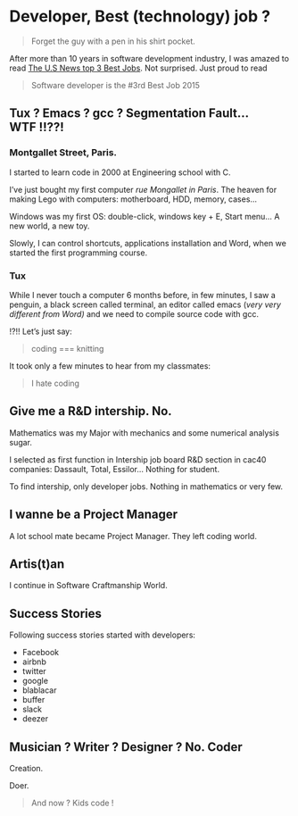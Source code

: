 # Developer, Best (technology) job ?

> Forget the guy with a pen in his shirt pocket.


After more than 10 years in software development industry, I was amazed to read [The U.S News top 3 Best Jobs](http://money.usnews.com/careers/best-jobs/rankings/the-100-best-jobs). Not surprised. Just proud to read

> Software developer is the #3rd Best Job 2015

## Tux ? Emacs ? gcc ? Segmentation Fault… WTF !!??!

### Montgallet Street, Paris.

I started to learn code in 2000 at Engineering school with C. 

I’ve just bought my first computer *rue Mongallet in Paris*. The heaven for making Lego with computers: motherboard, HDD, memory, cases…

Windows was my first OS: double-click, windows key + E, Start menu… A new world, a new toy.

Slowly, I can control shortcuts, applications installation and Word, when we started the first programming course. 

### Tux

While  I never touch a computer 6 months before, in few minutes, I saw a penguin, a black screen called terminal, an editor called emacs (*very very different from Word)* and we need to compile source code with gcc. 

!?!! Let’s just say:

> coding === knitting

It took only a few minutes to hear from my classmates:

> I hate coding

## Give me a R&D intership. No.

Mathematics was my Major with mechanics and some numerical analysis sugar. 

I selected as first function in Intership job board R&D section in cac40 companies: Dassault, Total, Essilor… Nothing for student.

To find intership, only developer jobs. Nothing in mathematics or very few.

## I wanne be a Project Manager

A lot school mate became Project Manager. They left coding world.

## Artis(t)an

I continue in Software Craftmanship World.

## Success Stories

Following success stories started with developers:

* Facebook
* airbnb
* twitter
* google
* blablacar
* buffer
* slack
* deezer

## Musician ? Writer ? Designer ? No. Coder

Creation.

Doer.


> And now ? Kids code !
